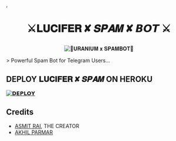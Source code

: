 # 
,<h1 align="center">

  <b>  ⚔️𝐋𝐔𝐂𝐈𝐅𝐄𝐑 ✘ 𝑺𝑷𝑨𝑴 ✘ 𝘽𝙊𝙏 ⚔️ </b>
</h1>

<p align="center">

  <img src="https://te.legra.ph/file/176528d6d7d190b761b28.jpg" alt="🚩𝐔𝐑𝐀𝐍𝐈𝐔𝐌 𝐱 𝐒𝐏𝐀𝐌𝐁𝐎𝐓🚩">

</p>

</h1>
  > Powerful Spam Bot for Telegram Users... 


## DEPLOY 𝐋𝐔𝐂𝐈𝐅𝐄𝐑 ✘ 𝑺𝑷𝑨𝑴 ON HEROKU

[![𝗗𝗘𝗣𝗟𝗢𝗬 ](https://www.herokucdn.com/deploy/button.svg)](https://heroku.com/deploy?template=https://github.com/LORD-LUCIFER-x/LORD-LUCIFER-SPAM)

## Credits

- [ASMIT RAI](https://github.com/ashmitisop), THE CREATOR
- [AKHIL PARMAR](https://GitHub.com/AKHIL-SI) 
